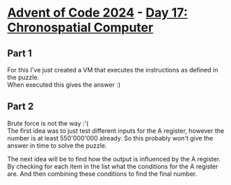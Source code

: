 # [Advent of Code 2024](../README.md) - [Day 17: Chronospatial Computer](https://adventofcode.com/2024/day/17)

## Part 1
For this I've just created a VM that executes the instructions as defined in the puzzle.  
When executed this gives the answer :)


## Part 2
Brute force is not the way :'(  
The first idea was to just test different inputs for the A register, however the number is at least 550'000'000 already.
So this probably won't give the answer in time to solve the puzzle.

The next idea will be to find how the output is influenced by the A register.  
By checking for each item in the list what the conditions for the A register are.
And then combining these conditions to find the final number.